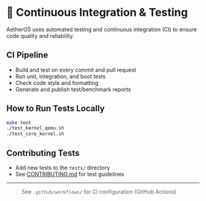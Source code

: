 # 🧪 Continuous Integration & Testing

AetherOS uses automated testing and continuous integration (CI) to ensure code quality and reliability.

## CI Pipeline
- Build and test on every commit and pull request
- Run unit, integration, and boot tests
- Check code style and formatting
- Generate and publish test/benchmark reports

## How to Run Tests Locally
```bash
make test
./test_kernel_qemu.sh
./test_core_kernel.sh
```

## Contributing Tests
- Add new tests to the `tests/` directory
- See [CONTRIBUTING.md](CONTRIBUTING.md) for test guidelines

---

> See `.github/workflows/` for CI configuration (GitHub Actions)
